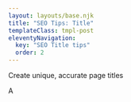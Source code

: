 ```yaml
---
layout: layouts/base.njk
title: "SEO Tips: Title"
templateClass: tmpl-post
eleventyNavigation:
  key: "SEO Title tips"
  order: 2
---
```


Create unique, accurate page titles

A <title> element tells both users and search engines what the topic of a particular page is. Place the <title> element within the <head> element of the HTML document, and create unique title text for each page on your site.



---


# {{ title }}

A title link is the title of a search result on Google Search and other properties (for example, Google News) that links to the web page. 

![Description snippet](/images/description.png)


## Best practices for influencing title links

Title links are critical to giving users a quick insight into the content of a result and why it's relevant to their query. It's often the primary piece of information people use to decide which result to click on, so it's important to use high-quality title text on your web pages.

- Make sure every page on your site has a title specified in the ```<title>``` element.
- Write descriptive and concise text for your ```<title>``` elements. Avoid vague descriptors like "Home" for your home page, or "Profile" for a specific person's profile.
Also avoid unnecessarily long or verbose text in your ```<title>``` elements, which is likely to be cut short when it shows up in search results.
- Avoid keyword stuffing. It's sometimes helpful to have a few descriptive terms in the ```<title>``` element, but there's no reason to have the same words or phrases appear multiple times. Title text like "Foobar, foo bar, foobars, foo bars" doesn't help the user, and this kind of keyword stuffing can make your results look spammy to Google and to users.
- Avoid repeated or boilerplate text in ```<title>``` elements. It's important to have distinct text that describes the content of the page in the ```<title>``` element for each page on your site. Titling every page on a commerce site "Cheap products for sale", for example, makes it impossible for users to distinguish between two pages. Long text in the ```<title>``` element that varies by only a single piece of information ("boilerplate" titles) is also bad; for example, a common ```<title>``` element for all pages with text like "Band Name - See videos, lyrics, posters, albums, reviews and concerts" contains a lot of uninformative text.
One solution is to dynamically update the ```<title>``` element to better reflect the actual content of the page. For example, include the words "video", "lyrics", etc., only if that particular page contains video or lyrics.
- Brand your titles concisely. The ```<title>``` element on your site's home page is a reasonable place to include some additional information about your site. For example:
  ```
  <title>ExampleSocialSite, a place for people to meet and mingle</title>
  ```
- But displaying that text in the ```<title>``` element of every single page on your site will look repetitive if several pages from your site are returned for the same query. In this case, consider including just your site name at the beginning or end of each ```<title>``` element, separated from the rest of the text with a delimiter such as a hyphen, colon, or pipe, like this:
  ```
  <title>ExampleSocialSite: Sign up for a new account.</title>
  ```

## Source
https://developers.google.com/search/docs/appearance/title-link